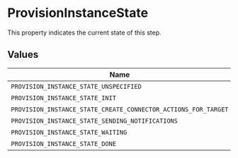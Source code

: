 # ProvisionInstanceState

This property indicates the current state of this step.


## Values

| Name                                                           | Value                                                          |
| -------------------------------------------------------------- | -------------------------------------------------------------- |
| `PROVISION_INSTANCE_STATE_UNSPECIFIED`                         | PROVISION_INSTANCE_STATE_UNSPECIFIED                           |
| `PROVISION_INSTANCE_STATE_INIT`                                | PROVISION_INSTANCE_STATE_INIT                                  |
| `PROVISION_INSTANCE_STATE_CREATE_CONNECTOR_ACTIONS_FOR_TARGET` | PROVISION_INSTANCE_STATE_CREATE_CONNECTOR_ACTIONS_FOR_TARGET   |
| `PROVISION_INSTANCE_STATE_SENDING_NOTIFICATIONS`               | PROVISION_INSTANCE_STATE_SENDING_NOTIFICATIONS                 |
| `PROVISION_INSTANCE_STATE_WAITING`                             | PROVISION_INSTANCE_STATE_WAITING                               |
| `PROVISION_INSTANCE_STATE_DONE`                                | PROVISION_INSTANCE_STATE_DONE                                  |